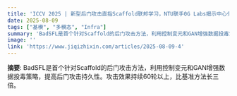 ```yaml
---
title: 'ICCV 2025 | 新型后门攻击直指Scaffold联邦学习，NTU联手0G Labs揭示中心化训练安全漏洞'
date: 2025-08-09
tags: ["基模", "多模态", "Infra"]
summary: 'BadSFL是首个针对Scaffold的后门攻击方法，利用控制变元和GAN增强数据投毒策略，提高后门攻击持久性。攻击效果持续60轮以上，比基准方法长三倍。'
image: ''
link: 'https://www.jiqizhixin.com/articles/2025-08-09-4'
---
```

**摘要**: BadSFL是首个针对Scaffold的后门攻击方法，利用控制变元和GAN增强数据投毒策略，提高后门攻击持久性。攻击效果持续60轮以上，比基准方法长三倍。

